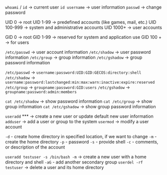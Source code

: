 `whoami` / `id` -> current user
`id username` -> user information
`passwd` -> change password

UID 0 -> root
UID 1-99 -> predefined accounts (like games, mail, etc.)
UID 100-999 -> system and administrative accounts
UID 1000+ -> user accounts

GID 0 -> root
GID 1-99 -> reserved for system and application use
GID 100 + -> for users

`/etc/passwd` -> user account information
`/etc/shadow` -> user password information
`/etc/group` -> group information
`/etc/gshadow` -> group password information

`/etc/passwd` -> `username:password:UID:GID:GECOS:directory:shell`
`/etc/shadow` -> `username:password:lastchanged:min:max:warn:inactive:expire:reserved`
`/etc/group` -> `groupname:password:GID:users`
`/etc/gshadow` -> `groupname:password:admin:members`

`cat /etc/shadow` -> show password information
`cat /etc/group` -> show group information
`cat /etc/gshadow` -> show group password information

`useradd` *** -> create a new user or update default new user information
`adduser` -> add a user or group to the system
`usermod` -> modify a user account


`-d` - create home directory in specified location, if we want to change
`-m` - create the home directory
`-p` - password
`-s` - provide shell
`-c` - comments, or description of the account

`useradd testuser -s /bin/bash -m` -> create a new user with a home directory and shell
`-aG` - add another secondary group
`userdel -rf testuser` -> delete a user and its home directory